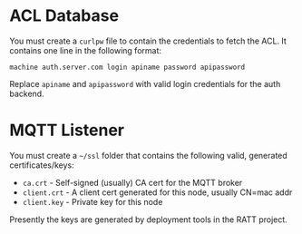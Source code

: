 # ACL Database

You must create a `curlpw` file to contain the credentials to fetch the ACL.  It contains one line in the following format:

`machine auth.server.com login apiname password apipassword`

Replace `apiname` and `apipassword` with valid login credentials for the auth backend.

# MQTT Listener

You must create a `~/ssl` folder that contains the following valid, generated certificates/keys:

- `ca.crt` - Self-signed (usually) CA cert for the MQTT broker
- `client.crt` - A client cert generated for this node, usually CN=mac addr
- `client.key` - Private key for this node

Presently the keys are generated by deployment tools in the RATT project.



